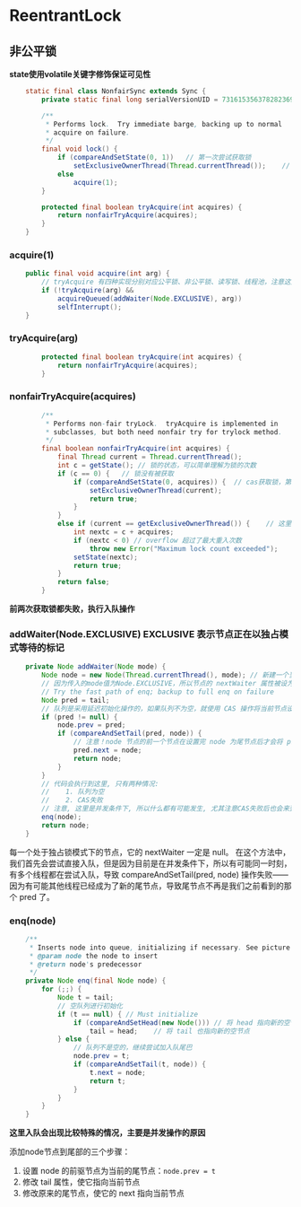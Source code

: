 # ReentrantLock

## 非公平锁

**state使用volatile关键字修饰保证可见性**

``` java
    static final class NonfairSync extends Sync {
        private static final long serialVersionUID = 7316153563782823691L;

        /**
         * Performs lock.  Try immediate barge, backing up to normal
         * acquire on failure.
         */
        final void lock() {
            if (compareAndSetState(0, 1))	// 第一次尝试获取锁
                setExclusiveOwnerThread(Thread.currentThread());	// 已成功获取锁，设置持有锁的线程为当前线程
            else
                acquire(1);
        }

        protected final boolean tryAcquire(int acquires) {
            return nonfairTryAcquire(acquires);
        }
    }
```

### acquire(1)

``` java
    public final void acquire(int arg) {
      	// tryAcquire 有四种实现分别对应公平锁、非公平锁、读写锁、线程池，注意这里是 （!），意味获取锁成功就不会执行 (&&) 后面的代码
        if (!tryAcquire(arg) &&
            acquireQueued(addWaiter(Node.EXCLUSIVE), arg))
            selfInterrupt();
    }
```

### tryAcquire(arg)

``` java
        protected final boolean tryAcquire(int acquires) {
            return nonfairTryAcquire(acquires);
        }
```

### nonfairTryAcquire(acquires)

``` java
        /**
         * Performs non-fair tryLock.  tryAcquire is implemented in
         * subclasses, but both need nonfair try for trylock method.
         */
        final boolean nonfairTryAcquire(int acquires) {
            final Thread current = Thread.currentThread();
            int c = getState();	// 锁的状态，可以简单理解为锁的次数
            if (c == 0) {	// 锁没有被获取
                if (compareAndSetState(0, acquires)) {	// cas获取锁，第二次获取锁
                    setExclusiveOwnerThread(current);
                    return true;
                }
            }
            else if (current == getExclusiveOwnerThread()) {	// 这里是重入锁部分
                int nextc = c + acquires;
                if (nextc < 0) // overflow 超过了最大重入次数
                    throw new Error("Maximum lock count exceeded");
                setState(nextc);
                return true;
            }
            return false;
        }
```

**前两次获取锁都失败，执行入队操作**

### addWaiter(Node.EXCLUSIVE)    EXCLUSIVE 表示节点正在以独占模式等待的标记

``` java
    private Node addWaiter(Node mode) {
        Node node = new Node(Thread.currentThread(), mode);	// 新建一个当前线程且为独占模式的 Node 
      	// 因为传入的mode值为Node.EXCLUSIVE，所以节点的 nextWaiter 属性被设为 null
        // Try the fast path of enq; backup to full enq on failure
        Node pred = tail;
      	// 队列是采用延迟初始化操作的，如果队列不为空，就使用 CAS 操作将当前节点设置为尾节点
        if (pred != null) {
            node.prev = pred;
            if (compareAndSetTail(pred, node)) {
              	// 注意！node 节点的前一个节点在设置完 node 为尾节点后才会将 pred 的 next 指针指向 node，中间会有一个时间差
                pred.next = node;
                return node;
            }
        }
        // 代码会执行到这里, 只有两种情况:
        //    1. 队列为空
        //    2. CAS失败
        // 注意, 这里是并发条件下, 所以什么都有可能发生, 尤其注意CAS失败后也会来到这里
        enq(node);
        return node;
    }
```

每一个处于独占锁模式下的节点，它的 nextWaiter 一定是 null。
在这个方法中，我们首先会尝试直接入队，但是因为目前是在并发条件下，所以有可能同一时刻，有多个线程都在尝试入队，导致 compareAndSetTail(pred, node) 操作失败——因为有可能其他线程已经成为了新的尾节点，导致尾节点不再是我们之前看到的那个 pred 了。

### enq(node)

``` java
    /**
     * Inserts node into queue, initializing if necessary. See picture above.
     * @param node the node to insert
     * @return node's predecessor
     */
    private Node enq(final Node node) {
        for (;;) {
            Node t = tail;
          	// 空队列进行初始化
            if (t == null) { // Must initialize
                if (compareAndSetHead(new Node())) // 将 head 指向新的空节点
                    tail = head;	// 将 tail 也指向新的空节点
            } else {
              	// 队列不是空的，继续尝试加入队尾巴
                node.prev = t;
                if (compareAndSetTail(t, node)) {
                    t.next = node;
                    return t;
                }
            }
        }
    }
```

**这里入队会出现比较特殊的情况，主要是并发操作的原因**

添加node节点到尾部的三个步骤：

1. 设置 node 的前驱节点为当前的尾节点：`node.prev = t`
2. 修改 tail 属性，使它指向当前节点
3. 修改原来的尾节点，使它的 next 指向当前节点



